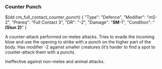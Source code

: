 ### Counter Punch

$(dd cm_full_contact_counter_punch)
{ "Type": "Defence",
	"Modifier": "mS-2",
	"Prereq": "Full Contact 3",
	"DR": "-2",
	"Damage": "__SM__-1",
	"Condition": "__(Stun 2)__"
}

A counter-attack performed on melee attacks. Tries
to evade the incoming blow and use the opening to strike
with a punch on the higher part of the body. Has modifier -2 against
smaller creatures (it’s harder to find a spot to counter-attack
them with a punch).

Ineffective against non-melee and animal attacks.
